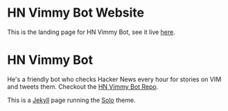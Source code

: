 # HN Vimmy Bot Website

This is the landing page for HN Vimmy Bot, see it live [here](http://www.hnvimmybot.com).

# HN Vimmy Bot

He's a friendly bot who checks Hacker News every hour for stories on VIM and tweets them. Checkout the [HN Vimmy Bot Repo](https://github.com/lando2319/hn_vimmy_bot).

This is a [Jekyll](http://jekyllrb.com/) page running the [Solo](http://chibicode.github.io/solo/) theme.
